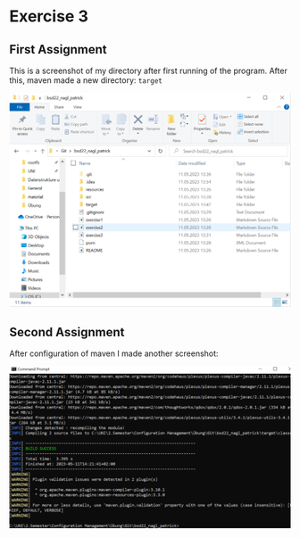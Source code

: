 # Exercise 3

## First Assignment

This is a screenshot of my directory after first running of the program.
After this, maven made a new directory: `target`

![Screenshot of git directory](./resources/images/ex3_1.png)

## Second Assignment

After configuration of maven I made another screenshot:

![Screenshot of successful maven configuration](./resources/images/ex3_2.png)

